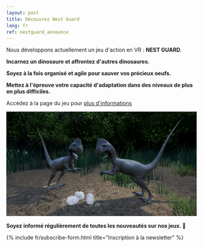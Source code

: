 ```yaml
---
layout: post
title: Découvrez Nest Guard
lang: fr
ref: nestguard_announce
---
```


Nous développons actuellement un jeu d'action en VR : **NEST GUARD**.

**Incarnez un dinosaure et affrontez d'autres dinosaures.**

**Soyez à la fois organisé et agile pour sauver vos précieux oeufs.**

**Mettez à l'épreuve votre capacité d'adaptation dans des niveaux de plus en plus difficiles.**

Accédez à la page du jeu pour [plus d'informations](/games/nest-guard-fr/)

![nestguard](/img/nestguard/screen1.png "Capture d'écran de Nest Guard")

**Soyez informé régulièrement de toutes les nouveautés sur nos jeux. 💌**

{% include fr/subscribe-form.html title="Inscription à la newsletter" %}
